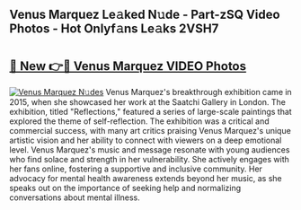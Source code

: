 ## Venus Marquez Le𝚊ked N𝚞de - Part-zSQ Video Photos - Hot Onlyf𝚊ns Le𝚊ks 2VSH7

# <h2><a href="http://ab30661.deff.icu/?id=Venus+Marquez">🔗 New 👉🔴 Venus Marquez VIDEO Photos</a></h2>

[![Venus Marquez N𝚞des](https://i.imgur.com/rIISA9y.gif)](http://ab30661.deff.icu/?id=Venus+Marquez)
Venus Marquez's breakthrough exhibition came in 2015, when she showcased her work at the Saatchi Gallery in London. The exhibition, titled "Reflections," featured a series of large-scale paintings that explored the theme of self-reflection. The exhibition was a critical and commercial success, with many art critics praising Venus Marquez's unique artistic vision and her ability to connect with viewers on a deep emotional level. Venus Marquez's music and message resonate with young audiences who find solace and strength in her vulnerability. She actively engages with her fans online, fostering a supportive and inclusive community. Her advocacy for mental health awareness extends beyond her music, as she speaks out on the importance of seeking help and normalizing conversations about mental illness.
